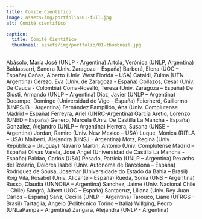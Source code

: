 ```yaml
---
title: Comité Científico
image: assets/img/portfolio/01-full.jpg
alt: Comité científico

caption:
  title: Comité Científico
  thumbnail: assets/img/portfolio/01-thumbnail.jpg
---
```

Abásolo, María José (UNLP - Argentina)
Artola, Verónica (UNLP, Argentina)
Baldassarri, Sandra (Univ. Zaragoza – España)
Barberá, Elena (UOC – España)
Cañas, Alberto (Univ. West Florida – USA)
Cataldi, Zulma (UTN – Argentina)
Cerezo, Eva (Univ. de Zaragoza - España)
Collazos, Cesar (Univ. De Cauca - Colombia)
Coma-Roselló, Teresa (Univ. Zaragoza – España)
De Giusti, Armando (UNLP – Argentina)
Diaz, Javier (UNLP – Argentina)
Docampo, Domingo (Universidad de Vigo – España)
Feierherd, Guillermo (UNPSJB – Argentina)
Fernández Pampillón, Ana (Univ. Complutense Madrid – España)
Ferreyra, Ariel (UNRC-Argentina)
García Aretio, Lorenzo (UNED – España)
Genero, Marcela (Univ. De Castilla La Mancha - España)
Gonzalez, Alejandro (UNLP – Argentina)
Herrera, Susana (UNSE - Argentina)
Jordan, Ramiro (Univ. New Mexico – USA)
Luque, Mónica (RITLA – USA)
Malberti, Alejandra (UNSJ - Argentina)
Motz, Regina (Univ. República – Uruguay)
Navarro Martin, Antonio (Univ. Complutense Madrid – España)
Olivas Varela, José Angel (Universidad de Castilla La Mancha - España)
Paldao, Carlos (USA)
Pesado, Patricia (UNLP – Argentina)
Rexachs del Rosario, Dolores Isabel (Univ. Autonoma de Barcelona – España)
Rodriguez de Sousa, Josemar (Universidade do Estado da Bahia – Brasil)
Roig Vila, Rosabel (Univ. Alicante – España)
Rueda, Sonia (UNS – Argentina)
Russo, Claudia (UNNOBA – Argentina)
Sanchez, Jaime (Univ. Nacional Chile – Chile)
Sangrá, Albert (UOC – España)
Santacruz, Liliana (Univ. Rey Juan Carlos – España)
Sanz, Cecilia (UNLP – Argentina)
Tarouco, Liane (UFRGS – Brasil)
Tartaglia, Angelo (Politécnico Torino – Italia)
Willging, Pedro (UNLaPampa – Argentina)
Zangara, Alejandra (UNLP - Argentina)


